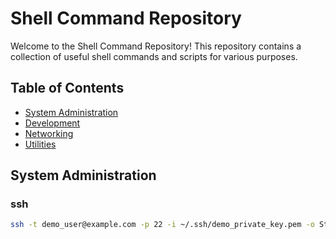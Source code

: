 # Shell Command Repository

Welcome to the Shell Command Repository! This repository contains a collection of useful shell commands and scripts for various purposes.

## Table of Contents

- [System Administration](#system-administration)
- [Development](#development)
- [Networking](#networking)
- [Utilities](#utilities)

## System Administration

### ssh

```bash
ssh -t demo_user@example.com -p 22 -i ~/.ssh/demo_private_key.pem -o StrictHostKeyChecking=no
